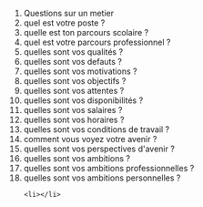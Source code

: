 <ol>
    <li>Questions sur un metier</li>
    <li>quel est votre poste ?</li>
    <li>quelle est ton parcours scolaire ?</li>
    <li>quel est votre parcours professionnel ?</li>
    <li> quelles sont vos qualités ?</li>
    <li> quelles sont vos defauts ?</li>
    <li> quelles sont vos motivations ?</li>
    <li> quelles sont vos objectifs ?</li>
    <li> quelles sont vos attentes ?</li>
    <li> quelles sont vos disponibilités ?</li>
    <li> quelles sont vos salaires ?</li>
    <li> quelles sont vos horaires ?</li>
    <li> quelles sont vos conditions de travail ?</li>
    <li> comment vous voyez votre avenir ?</li>
    <li> quelles sont vos perspectives d'avenir ?</li>
    <li> quelles sont vos ambitions ?</li>
    <li> quelles sont vos ambitions professionnelles ?</li>
    <li> quelles sont vos ambitions personnelles ?</li>
    

    
    <li></li>
</ol>
